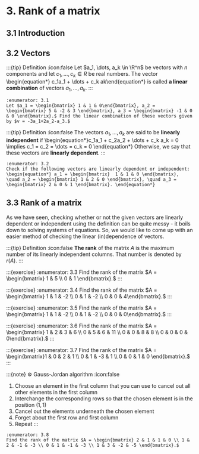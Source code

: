 # 3. Rank of a matrix

## 3.1 Introduction

## 3.2 Vectors
:::{tip} Definition
:icon:false
Let $a_1, \dots, a_k \in \R^n$ be vectors with $n$ components and let $c_1, \dots, c_k \in R$ be real numbers. The vector
\begin{equation*} c_1a_1 + \dots + c_k ak\end{equation*}
is called **a linear combination** of vectors $a_1, \dots, a_k.$
:::

```{exercise}
:enumerator: 3.1
Let $a_1 = \begin{bmatrix} 1 & 1 & 0\end{bmatrix}, a_2 = \begin{bmatrix} 5 & -2 & 3 \end{bmatrix}, a_3 = \begin{bmatrix} -1 & 0 & 0 \end{bmatrix}.$ Find the linear combination of these vectors given by $v = -3a_1+2a_2-a_3.$
```

:::{tip} Definition
:icon:false
The vectors $a_1, \dots, a_k$ are said to be **linearly independent** if 
\begin{equation*}c_1a_1 + c_2a_2 + \dots + c_k a_k = 0 \implies c_1 = c_2 = \dots = c_k = 0 \end{equation*}
Otherwise, we say that these vectors are **linearly dependent**.
:::

```{exercise}
:enumerator: 3.2
Check if the following vectors are linearly dependent or independent:
\begin{equation*} a_1 = \begin{bmatrix}  1 & 1 & 0 \end{bmatrix}, \quad a_2 = \begin{bmatrix} 1 & 2 & 0 \end{bmatrix}, \quad a_3 = \begin{bmatrix} 2 & 0 & 1 \end{bmatrix}. \end{equation*}
```

## 3.3 Rank of a matrix
As we have seen, checking whether or not the given vectors are linearly dependent or independent using the definition can be quite messy - it boils down to solving systems of equations. So, we would like to come up with an easier method of checking the linear (in)dependence of vectors.

:::{tip} Definition
:icon:false
**The rank** of the matrix $A$ is the maximum number of its linearly independent columns. That number is denoted by $r(A).$
:::

:::{exercise}
:enumerator: 3.3
Find the rank of the matrix $A = \begin{bmatrix} 1 & 5 \\ 0 & 1 \end{bmatrix}.$
:::

:::{exercise}
:enumerator: 3.4
Find the rank of the matrix $A = \begin{bmatrix} 1 & 1 & -2 \\ 0 & 1 & -2 \\ 0 & 0 & 4\end{bmatrix}.$
:::

:::{exercise}
:enumerator: 3.5
Find the rank of the matrix $A = \begin{bmatrix} 1 & 1 & -2 \\ 0 & 1 & -2 \\ 0 & 0 & 0\end{bmatrix}.$
:::

:::{exercise}
:enumerator: 3.6
Find the rank of the matrix $A = \begin{bmatrix} 1 & 2 & 3 & 6 \\ 0 & 5 & 6 & 11 \\ 0 & 0 & 8 & 8 \\ 0 & 0 & 0 & 0\end{bmatrix}.$
:::

:::{exercise}
:enumerator: 3.7
Find the rank of the matrix $A = \begin{bmatrix}1 & 0 & 2 & 1 \\ 0 & 1 & -3 & 1 \\ 0 & 0 & 1 & 0 \end{bmatrix}.$
:::

:::{note} ⚙️ Gauss-Jordan algorithm
:icon:false
1. Choose an element in the first column that you can use to cancel out all other elements in the first column
2. Interchange the corresponding rows so that the chosen element is in the position $(1,1)$
3. Cancel out the elements underneath the chosen element
4. Forget about the first row and first column
5. Repeat
:::

```{exercise}
:enumerator: 3.8
Find the rank of the matrix $A = \begin{bmatrix} 2 & 1 & 1 & 0 \\ 1 & 2 & -1 & -3 \\ 0 & 1 & -1 & -3 \\ 1 & 3 & -2 & -5 \end{bmatrix}.$
```